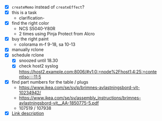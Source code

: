 - [x] `createMemo` instead of `createEffect`?
- [x] this is a task
  - clarification-
- [x] find the right color
  - NCS S5040-Y80R
  - 2 times using Pinja Protect from Alcro
- [x] buy the right paint
  - colorama m-f 9-18, sa 10-13
- [x] manually rclone
- [x] schedule rclone
  - [x] snoozed until 18.30
  - [x] check host2 syslog
        https://host2.example.com:8006/#v1:0:=node%2Fhost1:4:25:=contentIso::::11:5
- [x] find part numbers for the table / plugs
  - https://www.ikea.com/se/sv/p/brimnes-avlastningsbord-vit-10234942/
  - https://www.ikea.com/se/sv/assembly_instructions/brimnes-avlastningsbord-vit__AA-1850775-5.pdf
  - 107519 / 107938
- [x] [Link description](https://www.example.com/)
